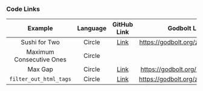 ### Code Links

|         Example          | Language |                                                  GitHub Link                                                  |          Godbolt Link           |
| :----------------------: | :------: | :-----------------------------------------------------------------------------------------------------------: | :-----------------------------: |
|      Sushi for Two       |  Circle  |        [Link](https://github.com/codereport/top10/blob/main/05_sushi_for_two/sushi_for_two_circle.cpp)        | https://godbolt.org/z/Mca5jKq85 |
| Maximum Consecutive Ones |  Circle  |                                                                                                               |                                 |
|         Max Gap          |  Circle  |              [Link](https://github.com/codereport/top10/blob/main/06_max_gap/max_gap_circle.cpp)              | https://godbolt.org/z/4xz1c3j4v |
|  `filter_out_html_tags`  |  Circle  | [Link](https://github.com/codereport/Content/blob/main/Talks/2023-06-ItalianC%2B%2B/filter_out_html_tags.cpp) | https://godbolt.org/z/KK3vhz18d |

<!-- 
### Podcast Links:
|      Podcast       |    Guest    |    Date    |                                         Link                                          |
| :----------------: | :---------: | :--------: | :-----------------------------------------------------------------------------------: |
| Functional Geekery | Alex Weiner | 2016-08-30 | [Episode 64 – Alex Weiner](https://www.functionalgeekery.com/episode-64-alex-weiner/) |

### YouTube Video Links:
|      Speaker       | Conference/Meetup | Year  |                                      Talk                                      |
| :----------------: | :---------------: | :---: | :----------------------------------------------------------------------------: |
| Alexander Stepanov |   Talk at Adobe   | 2002  | ⭐ [STL and Its Design Principles](https://www.youtube.com/watch?v=COuHLky7E2Q) |

### Paper Links:
|     Author     | Date  |                                                    Link                                                    |
| :------------: | :---: | :--------------------------------------------------------------------------------------------------------: |
| Alan J. Perlis | 1977  | [⭐ In praise of APL: a language for lyrical programming](https://dl.acm.org/doi/pdf/10.1145/586015.586019) |

### Article/Other Links:
| Author | Site  | Date  | Link  |
| :----: | :---: | :---: | :---: |
 -->
